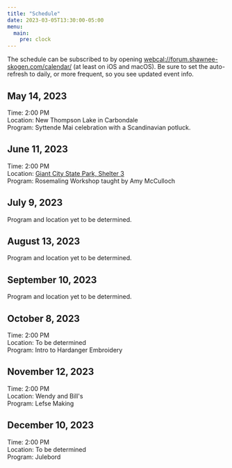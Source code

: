 ```yaml
---
title: "Schedule"
date: 2023-03-05T13:30:00-05:00
menu:
  main:
    pre: clock
---
```


The schedule can be subscribed to by opening [webcal://forum.shawnee-skogen.com/calendar/](webcal://forum.shawnee-skogen.com/calendar/) (at least on iOS and macOS).
Be sure to set the auto-refresh to daily, or more frequent, so you see updated event info.

## May 14, 2023

Time: 2:00 PM  
Location: New Thompson Lake in Carbondale  
Program: Syttende Mai celebration with a Scandinavian potluck.

## June 11, 2023

Time: 2:00 PM  
Location: [Giant City State Park, Shelter 3](https://goo.gl/maps/pSChJdMiANRv6FR49)  
Program: Rosemaling Workshop taught by Amy McCulloch  

## July 9, 2023

Program and location yet to be determined.

## August 13, 2023

Program and location yet to be determined.

## September 10, 2023

Program and location yet to be determined.

## October 8, 2023

Time: 2:00 PM  
Location: To be determined  
Program: Intro to Hardanger Embroidery

## November 12, 2023

Time: 2:00 PM  
Location: Wendy and Bill's  
Program: Lefse Making

## December 10, 2023

Time: 2:00 PM  
Location: To be determined  
Program: Julebord
